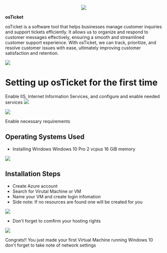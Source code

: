 
<p align="center">
<img src="https://i.imgur.com/IL02z1e.png"/></p>

 <p align="center">
   
  **osTicket**


osTicket is a software tool that helps businesses manage customer inquiries and support tickets efficiently. It allows us to organize and respond to customer messages effectively, ensuring a smooth and streamlined customer support experience. With osTicket, we can track, prioritize, and resolve customer issues with ease, ultimately improving customer satisfaction and retention.

<img src="https://i.imgur.com/Nuzp8tO.png"/></p>
<h1>Setting up osTicket for the first time</h1>
Enable IIS, Internet Information Services, and configure and enable needed services
<img src="https://i.imgur.com/Zcaxq0S.png"/></p>

<img src="https://i.imgur.com/xSYotJE.png"/></p>
Enable necessary requirements
<h2>Operating Systems Used </h2>

- Installing Windows Windows 10 Pro 2 vcpus 16 GiB memory
<img src="https://i.imgur.com/R4D6bUG.png"/>
<h2>Installation Steps</h2>


- Create Azure account
- Search for Virutal Machine or VM
- Name your VM and create login infomation
- Side note: If no resources are found one will be created for you

<p>
<img src="https://i.imgur.com/F888JCT.png"/>

  - Don't forget to comfirm your hosting rights

<p><img src="https://i.imgur.com/ggN1IRg.png"
     Congrats!! You just made your first Virtual Machine running Windows 10. Take note of network settings 
    
</p>
<p>
Congrats!! You just made your first Virtual Machine running Windows 10 don't forget to take note of network settings 
</p>
<br />

